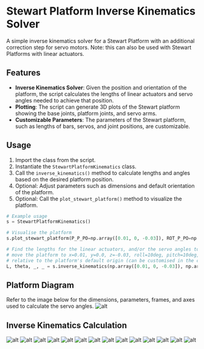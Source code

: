# Stewart Platform Inverse Kinematics Solver

A simple inverse kinematics solver for a Stewart Platform with an additional correction step for servo motors. Note: this can also be used with Stewart Platforms with linear actuators.

## Features

- **Inverse Kinematics Solver**: Given the position and orientation of the platform, the script calculates the lengths of linear actuators and servo angles needed to achieve that position.
- **Plotting**: The script can generate 3D plots of the Stewart platform showing the base joints, platform joints, and servo arms.
- **Customizable Parameters**: The parameters of the Stewart platform, such as lengths of bars, servos, and joint positions, are customizable.

## Usage

1. Import the class from the script.
2. Instantiate the `StewartPlatformKinematics` class.
3. Call the `inverse_kinematics()` method to calculate lengths and angles based on the desired platform position.
4. Optional: Adjust parameters such as dimensions and default orientation of the platform.
5. Optional: Call the `plot_stewart_platform()` method to visualize the platform.

```python
# Example usage 
s = StewartPlatformKinematics()

# Visualise the platform
s.plot_stewart_platform(P_P_PO=np.array([0.01, 0, -0.03]), ROT_P_PO=np.array([10,10,10]), is_deg=True)

# Find the lengths for the linear actuators, and/or the servo angles to
# move the platform to x=0.01, y=0.0, z=-0.03, roll=10deg, pitch=10deg, yaw=10deg
# relative to the platform's default origin (can be customised in the code)
L, theta, _, _ = s.inverse_kinematics(np.array([0.01, 0, -0.03]), np.array([10,10,10]), is_deg=True)
```

## Platform Diagram

Refer to the image below for the dimensions, parameters, frames, and axes used to calculate the servo angles.
![alt](docs/slides/Slide2.PNG)

## Inverse Kinematics Calculation

![alt](docs/slides/Slide3.PNG)
![alt](docs/slides/Slide4.PNG)
![alt](docs/slides/Slide5.PNG)
![alt](docs/slides/Slide6.PNG)
![alt](docs/slides/Slide7.PNG)
![alt](docs/slides/Slide8.PNG)
![alt](docs/slides/Slide9.PNG)
![alt](docs/slides/Slide10.PNG)
![alt](docs/slides/Slide11.PNG)
![alt](docs/slides/Slide12.PNG)
![alt](docs/slides/Slide13.PNG)
![alt](docs/slides/Slide14.PNG)
![alt](docs/slides/Slide15.PNG)
![alt](docs/slides/Slide16.PNG)
